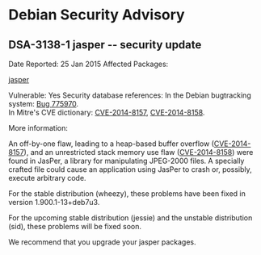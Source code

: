 
Debian Security Advisory
========================


DSA-3138-1 jasper -- security update
------------------------------------



Date Reported:
25 Jan 2015
Affected Packages:

[jasper](https://packages.debian.org/src:jasper)

Vulnerable:
Yes
Security database references:
In the Debian bugtracking system: [Bug 775970](https://bugs.debian.org/cgi-bin/bugreport.cgi?bug=775970).  
In Mitre's CVE dictionary: [CVE-2014-8157](https://security-tracker.debian.org/tracker/CVE-2014-8157), [CVE-2014-8158](https://security-tracker.debian.org/tracker/CVE-2014-8158).  

More information:

An off-by-one flaw, leading to a heap-based buffer overflow
([CVE-2014-8157](https://security-tracker.debian.org/tracker/CVE-2014-8157)), and an unrestricted stack memory use flaw
([CVE-2014-8158](https://security-tracker.debian.org/tracker/CVE-2014-8158)) were found in JasPer, a library for manipulating
JPEG-2000 files. A specially crafted file could cause an application
using JasPer to crash or, possibly, execute arbitrary code.


For the stable distribution (wheezy), these problems have been fixed in
version 1.900.1-13+deb7u3.


For the upcoming stable distribution (jessie) and the unstable
distribution (sid), these problems will be fixed soon.


We recommend that you upgrade your jasper packages.





